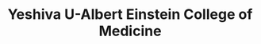 ---
layout: repo
title: "Yeshiva U-Albert Einstein College of Medicine"
id: 18940
permalink: repos/18940/
---